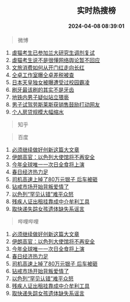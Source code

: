 <div align="center"><h2>实时热搜榜</h2><h4>2024-04-08 08:39:01</h4></div>

> 微博  

1. [虐猫考生已参加兰大研究生调剂复试](https://s.weibo.com/weibo?q=%23%E8%99%90%E7%8C%AB%E8%80%83%E7%94%9F%E5%B7%B2%E5%8F%82%E5%8A%A0%E5%85%B0%E5%A4%A7%E7%A0%94%E7%A9%B6%E7%94%9F%E8%B0%83%E5%89%82%E5%A4%8D%E8%AF%95%23&t=31&band_rank=1&Refer=top)<br />
2. [虐猫考生说不是很懂网络舆论暂不回应](https://s.weibo.com/weibo?q=%23%E8%99%90%E7%8C%AB%E8%80%83%E7%94%9F%E8%AF%B4%E4%B8%8D%E6%98%AF%E5%BE%88%E6%87%82%E7%BD%91%E7%BB%9C%E8%88%86%E8%AE%BA%E6%9A%82%E4%B8%8D%E5%9B%9E%E5%BA%94%23&t=31&band_rank=2&Refer=top)<br />
3. [文旅消费如何从开门红走向长红](https://s.weibo.com/weibo?q=%23%E6%96%87%E6%97%85%E6%B6%88%E8%B4%B9%E5%A6%82%E4%BD%95%E4%BB%8E%E5%BC%80%E9%97%A8%E7%BA%A2%E8%B5%B0%E5%90%91%E9%95%BF%E7%BA%A2%23&t=31&band_rank=3&Refer=top)<br />
4. [仝卓工作室曝仝卓差税被查](https://s.weibo.com/weibo?q=%23%E4%BB%9D%E5%8D%93%E5%B7%A5%E4%BD%9C%E5%AE%A4%E6%9B%9D%E4%BB%9D%E5%8D%93%E5%B7%AE%E7%A8%8E%E8%A2%AB%E6%9F%A5%23&t=31&band_rank=4&Refer=top)<br />
5. [日本天皇独女被曝遭受过校园霸凌](https://s.weibo.com/weibo?q=%23%E6%97%A5%E6%9C%AC%E5%A4%A9%E7%9A%87%E7%8B%AC%E5%A5%B3%E8%A2%AB%E6%9B%9D%E9%81%AD%E5%8F%97%E8%BF%87%E6%A0%A1%E5%9B%AD%E9%9C%B8%E5%87%8C%23&t=31&band_rank=5&Refer=top)<br />
6. [刷牙最该刷的其实不是牙齿](https://s.weibo.com/weibo?q=%23%E5%88%B7%E7%89%99%E6%9C%80%E8%AF%A5%E5%88%B7%E7%9A%84%E5%85%B6%E5%AE%9E%E4%B8%8D%E6%98%AF%E7%89%99%E9%BD%BF%23&t=31&band_rank=6&Refer=top)<br />
7. [地铁内男子疑似站立猥亵](https://s.weibo.com/weibo?q=%23%E5%9C%B0%E9%93%81%E5%86%85%E7%94%B7%E5%AD%90%E7%96%91%E4%BC%BC%E7%AB%99%E7%AB%8B%E7%8C%A5%E4%BA%B5%23&t=31&band_rank=7&Refer=top)<br />
8. [男子试驾劳斯莱斯获销售鼓励打动网友](https://s.weibo.com/weibo?q=%23%E7%94%B7%E5%AD%90%E8%AF%95%E9%A9%BE%E5%8A%B3%E6%96%AF%E8%8E%B1%E6%96%AF%E8%8E%B7%E9%94%80%E5%94%AE%E9%BC%93%E5%8A%B1%E6%89%93%E5%8A%A8%E7%BD%91%E5%8F%8B%23&t=31&band_rank=8&Refer=top)<br />
9. [个人房贷规模大幅缩水](https://s.weibo.com/weibo?q=%23%E4%B8%AA%E4%BA%BA%E6%88%BF%E8%B4%B7%E8%A7%84%E6%A8%A1%E5%A4%A7%E5%B9%85%E7%BC%A9%E6%B0%B4%23&t=31&band_rank=9&Refer=top)<br />

> 知乎  


> 百度  

1. [必须继续做好创新这篇大文章](https://www.baidu.com/s?wd=%E5%BF%85%E9%A1%BB%E7%BB%A7%E7%BB%AD%E5%81%9A%E5%A5%BD%E5%88%9B%E6%96%B0%E8%BF%99%E7%AF%87%E5%A4%A7%E6%96%87%E7%AB%A0&sa=fyb_news&rsv_dl=fyb_news)<br />
2. [伊朗高官：以色列大使馆将不再安全](https://www.baidu.com/s?wd=%E4%BC%8A%E6%9C%97%E9%AB%98%E5%AE%98%EF%BC%9A%E4%BB%A5%E8%89%B2%E5%88%97%E5%A4%A7%E4%BD%BF%E9%A6%86%E5%B0%86%E4%B8%8D%E5%86%8D%E5%AE%89%E5%85%A8&sa=fyb_news&rsv_dl=fyb_news)<br />
3. [今年全球唯一一次日全食将上演](https://www.baidu.com/s?wd=%E4%BB%8A%E5%B9%B4%E5%85%A8%E7%90%83%E5%94%AF%E4%B8%80%E4%B8%80%E6%AC%A1%E6%97%A5%E5%85%A8%E9%A3%9F%E5%B0%86%E4%B8%8A%E6%BC%94&sa=fyb_news&rsv_dl=fyb_news)<br />
4. [春日经济热力足](https://www.baidu.com/s?wd=%E6%98%A5%E6%97%A5%E7%BB%8F%E6%B5%8E%E7%83%AD%E5%8A%9B%E8%B6%B3&sa=fyb_news&rsv_dl=fyb_news)<br />
5. [司机高速上掉了80万元银子 后车被砸](https://www.baidu.com/s?wd=%E5%8F%B8%E6%9C%BA%E9%AB%98%E9%80%9F%E4%B8%8A%E6%8E%89%E4%BA%8680%E4%B8%87%E5%85%83%E9%93%B6%E5%AD%90+%E5%90%8E%E8%BD%A6%E8%A2%AB%E7%A0%B8&sa=fyb_news&rsv_dl=fyb_news)<br />
6. [钻戒市场开始背叛爱情了](https://www.baidu.com/s?wd=%E9%92%BB%E6%88%92%E5%B8%82%E5%9C%BA%E5%BC%80%E5%A7%8B%E8%83%8C%E5%8F%9B%E7%88%B1%E6%83%85%E4%BA%86&sa=fyb_news&rsv_dl=fyb_news)<br />
7. [以色列“罕见认错”难平众怒](https://www.baidu.com/s?wd=%E4%BB%A5%E8%89%B2%E5%88%97%E2%80%9C%E7%BD%95%E8%A7%81%E8%AE%A4%E9%94%99%E2%80%9D%E9%9A%BE%E5%B9%B3%E4%BC%97%E6%80%92&sa=fyb_news&rsv_dl=fyb_news)<br />
8. [残疾人证出租挂靠成中介牟利工具](https://www.baidu.com/s?wd=%E6%AE%8B%E7%96%BE%E4%BA%BA%E8%AF%81%E5%87%BA%E7%A7%9F%E6%8C%82%E9%9D%A0%E6%88%90%E4%B8%AD%E4%BB%8B%E7%89%9F%E5%88%A9%E5%B7%A5%E5%85%B7&sa=fyb_news&rsv_dl=fyb_news)<br />
9. [取快递失踪女孩遗体缺失系谣言](https://www.baidu.com/s?wd=%E5%8F%96%E5%BF%AB%E9%80%92%E5%A4%B1%E8%B8%AA%E5%A5%B3%E5%AD%A9%E9%81%97%E4%BD%93%E7%BC%BA%E5%A4%B1%E7%B3%BB%E8%B0%A3%E8%A8%80&sa=fyb_news&rsv_dl=fyb_news)<br />

> 哔哩哔哩  

1. [必须继续做好创新这篇大文章](https://www.baidu.com/s?wd=%E5%BF%85%E9%A1%BB%E7%BB%A7%E7%BB%AD%E5%81%9A%E5%A5%BD%E5%88%9B%E6%96%B0%E8%BF%99%E7%AF%87%E5%A4%A7%E6%96%87%E7%AB%A0&sa=fyb_news&rsv_dl=fyb_news)<br />
2. [伊朗高官：以色列大使馆将不再安全](https://www.baidu.com/s?wd=%E4%BC%8A%E6%9C%97%E9%AB%98%E5%AE%98%EF%BC%9A%E4%BB%A5%E8%89%B2%E5%88%97%E5%A4%A7%E4%BD%BF%E9%A6%86%E5%B0%86%E4%B8%8D%E5%86%8D%E5%AE%89%E5%85%A8&sa=fyb_news&rsv_dl=fyb_news)<br />
3. [今年全球唯一一次日全食将上演](https://www.baidu.com/s?wd=%E4%BB%8A%E5%B9%B4%E5%85%A8%E7%90%83%E5%94%AF%E4%B8%80%E4%B8%80%E6%AC%A1%E6%97%A5%E5%85%A8%E9%A3%9F%E5%B0%86%E4%B8%8A%E6%BC%94&sa=fyb_news&rsv_dl=fyb_news)<br />
4. [春日经济热力足](https://www.baidu.com/s?wd=%E6%98%A5%E6%97%A5%E7%BB%8F%E6%B5%8E%E7%83%AD%E5%8A%9B%E8%B6%B3&sa=fyb_news&rsv_dl=fyb_news)<br />
5. [司机高速上掉了80万元银子 后车被砸](https://www.baidu.com/s?wd=%E5%8F%B8%E6%9C%BA%E9%AB%98%E9%80%9F%E4%B8%8A%E6%8E%89%E4%BA%8680%E4%B8%87%E5%85%83%E9%93%B6%E5%AD%90+%E5%90%8E%E8%BD%A6%E8%A2%AB%E7%A0%B8&sa=fyb_news&rsv_dl=fyb_news)<br />
6. [钻戒市场开始背叛爱情了](https://www.baidu.com/s?wd=%E9%92%BB%E6%88%92%E5%B8%82%E5%9C%BA%E5%BC%80%E5%A7%8B%E8%83%8C%E5%8F%9B%E7%88%B1%E6%83%85%E4%BA%86&sa=fyb_news&rsv_dl=fyb_news)<br />
7. [以色列“罕见认错”难平众怒](https://www.baidu.com/s?wd=%E4%BB%A5%E8%89%B2%E5%88%97%E2%80%9C%E7%BD%95%E8%A7%81%E8%AE%A4%E9%94%99%E2%80%9D%E9%9A%BE%E5%B9%B3%E4%BC%97%E6%80%92&sa=fyb_news&rsv_dl=fyb_news)<br />
8. [残疾人证出租挂靠成中介牟利工具](https://www.baidu.com/s?wd=%E6%AE%8B%E7%96%BE%E4%BA%BA%E8%AF%81%E5%87%BA%E7%A7%9F%E6%8C%82%E9%9D%A0%E6%88%90%E4%B8%AD%E4%BB%8B%E7%89%9F%E5%88%A9%E5%B7%A5%E5%85%B7&sa=fyb_news&rsv_dl=fyb_news)<br />
9. [取快递失踪女孩遗体缺失系谣言](https://www.baidu.com/s?wd=%E5%8F%96%E5%BF%AB%E9%80%92%E5%A4%B1%E8%B8%AA%E5%A5%B3%E5%AD%A9%E9%81%97%E4%BD%93%E7%BC%BA%E5%A4%B1%E7%B3%BB%E8%B0%A3%E8%A8%80&sa=fyb_news&rsv_dl=fyb_news)<br />

